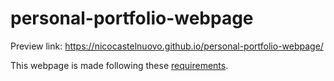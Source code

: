 # personal-portfolio-webpage

Preview link: https://nicocastelnuovo.github.io/personal-portfolio-webpage/

This webpage is made following these [requirements](https://www.freecodecamp.org/learn/responsive-web-design/responsive-web-design-projects/build-a-personal-portfolio-webpage).
